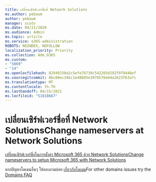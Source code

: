 ```yaml
---
title: เปลี่ยนเซิร์ฟเวอร์ชื่อที่ Network Solutions
ms.author: pebaum
author: pebaum
manager: scotv
ms.date: 04/21/2020
ms.audience: Admin
ms.topic: article
ms.service: o365-administration
ROBOTS: NOINDEX, NOFOLLOW
localization_priority: Priority
ms.collection: Adm_O365
ms.custom:
- "5869"
- "14"
ms.openlocfilehash: 82949150a2c5efe76739c542203d192f979448ef
ms.sourcegitcommit: 8bc60ec34bc1e40685e3976576e04a2623f63a7c
ms.translationtype: MT
ms.contentlocale: th-TH
ms.lasthandoff: 04/15/2021
ms.locfileid: "51818667"
---
```

# <a name="change-nameservers-at-network-solutions"></a><span data-ttu-id="90a52-102">เปลี่ยนเซิร์ฟเวอร์ชื่อที่ Network Solutions</span><span class="sxs-lookup"><span data-stu-id="90a52-102">Change nameservers at Network Solutions</span></span>

[<span data-ttu-id="90a52-103">เปลี่ยนเซิร์ฟเวอร์ชื่อในการตั้งค่า Microsoft 365 ด้วย Network Solutions</span><span class="sxs-lookup"><span data-stu-id="90a52-103">Change nameservers to setup Microsoft 365 with Network Solutions</span></span>](https://docs.microsoft.com/microsoft-365/admin/dns/change-nameservers-at-network-solutions?view=o365-worldwide)

<span data-ttu-id="90a52-104">หากปัญหาโดเมนอื่นๆ ให้ลองถามบ่อย [เกี่ยวกับโดเมน](https://docs.microsoft.com/microsoft-365/admin/setup/domains-faq?view=o365-worldwide)</span><span class="sxs-lookup"><span data-stu-id="90a52-104">For other domains issues try the [Domains FAQ](https://docs.microsoft.com/microsoft-365/admin/setup/domains-faq?view=o365-worldwide)</span></span>